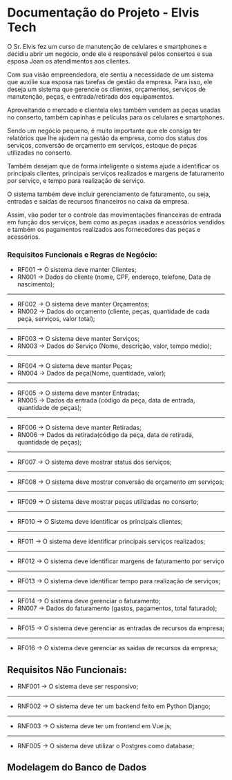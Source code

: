 # Documentação do Projeto - Elvis Tech

O Sr. Elvis fez um curso de manutenção de celulares e smartphones e decidiu abrir um negócio,
onde ele é responsável pelos consertos e sua esposa Joan os atendimentos aos clientes. 

Com sua visão empreendedora, ele sentiu a necessidade de um sistema que auxilie sua esposa nas tarefas de
gestão da empresa. Para isso, ele deseja um sistema que gerencie os clientes, orçamentos, serviços
de manutenção, peças, e entrada/retirada dos equipamentos. 

Aproveitando o mercado e clientela eles também vendem as peças usadas no conserto, também capinhas e películas para os celulares e
smartphones. 

Sendo um negócio pequeno, é muito importante que ele consiga ter relatórios que lhe
ajudem na gestão da empresa, como dos status dos serviços, conversão de orçamento em serviços,
estoque de peças utilizadas no conserto. 

Também desejam que de forma inteligente o sistema ajude a identificar os principais clientes, principais serviços realizados e margens de faturamento por
serviço, e tempo para realização de serviço. 

O sistema também deve incluir gerenciamento de faturamento, ou seja, entradas e saídas de recursos financeiros no caixa da empresa. 

Assim, vão poder ter o controle das movimentações financeiras de entrada em função dos serviços, bem como
as peças usadas e acessórios vendidos e também os pagamentos realizados aos fornecedores das
peças e acessórios.

### Requisitos Funcionais e Regras de Negócio:

* RF001 -> O sistema deve manter Clientes;
* RN001 -> Dados do cliente (nome, CPF, endereço, telefone, Data de nascimento);
<hr>

* RF002 -> O sistema deve manter Orçamentos;
* RN002 -> Dados do orçamento (cliente, peças, quantidade de cada peça, serviços, valor total);
<hr>

* RF003 -> O sistema deve manter Serviços;
* RN003 -> Dados do Serviço (Nome, descrição, valor, tempo médio);
<hr>

* RF004 -> O sistema deve manter Peças;
* RN004 -> Dados da peça(Nome, quantidade, valor);
<hr>

* RF005 -> O sistema deve manter Entradas;
* RN005 -> Dados da entrada (código da peça, data de entrada, quantidade de peças);
<hr>

* RF006 -> O sistema deve manter Retiradas;
* RN006 -> Dados da retirada(código da peça, data de retirada, quantidade de peças);
<hr>

* RF007 -> O sistema deve mostrar status dos serviços;
<hr>

* RF008 -> O sistema deve mostrar conversão de orçamento em serviços;
<hr>

* RF009 -> O sistema deve mostrar peças utilizadas no conserto;
<hr>

* RF010 -> O Sistema deve identificar os principais clientes;
<hr>

* RF011 -> O sistema deve identificar principais serviços realizados;
<hr>

* RF012 -> O sistema deve identificar margens de faturamento por serviço
<hr>

* RF013 -> O sistema deve identificar tempo para realização de serviços;
<hr>

* RF014 -> O sistema deve gerenciar o faturamento;
* RN007 -> Dados do faturamento (gastos, pagamentos, total faturado);
<hr>

* RF015 -> O sistema deve gerenciar as entradas de recursos da empresa;
<hr>

* RF016 -> O sistema deve gerenciar as saidas de recursos da empresa;

## Requisitos Não Funcionais:

* RNF001 -> O sistema deve ser responsivo;
<hr>

* RNF002 -> O sistema deve ter um backend feito em Python Django;
<hr>

* RNF003 -> O sistema deve ter um frontend em Vue.js;
<hr>

* RNF005 -> O sistema deve utilizar o Postgres como database;

## Modelagem do Banco de Dados

